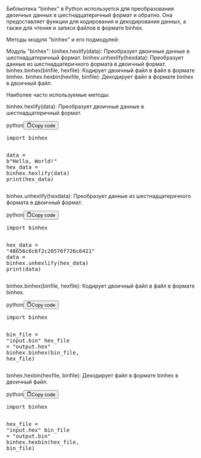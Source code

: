 <p>Библиотека "binhex" в Python используется для преобразования двоичных данных в шестнадцатеричный формат и обратно.
Она предоставляет функции для кодирования и декодирования данных, а также для чтения и записи файлов в формате binhex.</p>
<p>Методы модуля "binhex" и его подмодулей:</p>
<p>Модуль "binhex":
binhex.hexlify(data): Преобразует двоичные данные в шестнадцатеричный формат.
binhex.unhexlify(hexdata): Преобразует данные из шестнадцатеричного формата в двоичный формат.
binhex.binhex(binfile, hexfile): Кодирует двоичный файл в файл в формате binhex.
binhex.hexbin(hexfile, binfile): Декодирует файл в формате binhex в двоичный файл.</p>
<p>Наиболее часто используемые методы:</p>
<p>binhex.hexlify(data): Преобразует двоичные данные в шестнадцатеричный формат.</p>
<div class="code-element"><div class="lang-line"><text>python</text><button class="copy-button" onclick="copyCode(this)"><svg stroke="currentColor" fill="none" stroke-width="2" viewBox="0 0 24 24" stroke-linecap="round" stroke-linejoin="round" class="h-4 w-4" height="1em" width="1em" xmlns="http://www.w3.org/2000/svg"><path d="M16 4h2a2 2 0 0 1 2 2v14a2 2 0 0 1-2 2H6a2 2 0 0 1-2-2V6a2 2 0 0 1 2-2h2"></path><rect x="8" y="2" width="8" height="4" rx="1" ry="1"></rect></svg><text>Copy code</text></button></div><div class="code"><div class="highlight"><pre><span></span><span class="kn">import</span> <span class="nn">binhex</span>

<span class="n">data</span> <span class="o">=</span> <span class="sa">b</span><span class="s2">&quot;Hello, World!&quot;</span>
<span class="n">hex_data</span> <span class="o">=</span> <span class="n">binhex</span><span class="o">.</span><span class="n">hexlify</span><span class="p">(</span><span class="n">data</span><span class="p">)</span>
<span class="nb">print</span><span class="p">(</span><span class="n">hex_data</span><span class="p">)</span>
</pre></div></div></div>

<p>binhex.unhexlify(hexdata): Преобразует данные из шестнадцатеричного формата в двоичный формат.</p>
<div class="code-element"><div class="lang-line"><text>python</text><button class="copy-button" onclick="copyCode(this)"><svg stroke="currentColor" fill="none" stroke-width="2" viewBox="0 0 24 24" stroke-linecap="round" stroke-linejoin="round" class="h-4 w-4" height="1em" width="1em" xmlns="http://www.w3.org/2000/svg"><path d="M16 4h2a2 2 0 0 1 2 2v14a2 2 0 0 1-2 2H6a2 2 0 0 1-2-2V6a2 2 0 0 1 2-2h2"></path><rect x="8" y="2" width="8" height="4" rx="1" ry="1"></rect></svg><text>Copy code</text></button></div><div class="code"><div class="highlight"><pre><span></span><span class="kn">import</span> <span class="nn">binhex</span>

<span class="n">hex_data</span> <span class="o">=</span> <span class="s2">&quot;48656c6c6f2c20576f726c6421&quot;</span>
<span class="n">data</span> <span class="o">=</span> <span class="n">binhex</span><span class="o">.</span><span class="n">unhexlify</span><span class="p">(</span><span class="n">hex_data</span><span class="p">)</span>
<span class="nb">print</span><span class="p">(</span><span class="n">data</span><span class="p">)</span>
</pre></div></div></div>

<p>binhex.binhex(binfile, hexfile): Кодирует двоичный файл в файл в формате binhex.</p>
<div class="code-element"><div class="lang-line"><text>python</text><button class="copy-button" onclick="copyCode(this)"><svg stroke="currentColor" fill="none" stroke-width="2" viewBox="0 0 24 24" stroke-linecap="round" stroke-linejoin="round" class="h-4 w-4" height="1em" width="1em" xmlns="http://www.w3.org/2000/svg"><path d="M16 4h2a2 2 0 0 1 2 2v14a2 2 0 0 1-2 2H6a2 2 0 0 1-2-2V6a2 2 0 0 1 2-2h2"></path><rect x="8" y="2" width="8" height="4" rx="1" ry="1"></rect></svg><text>Copy code</text></button></div><div class="code"><div class="highlight"><pre><span></span><span class="kn">import</span> <span class="nn">binhex</span>

<span class="n">bin_file</span> <span class="o">=</span> <span class="s2">&quot;input.bin&quot;</span>
<span class="n">hex_file</span> <span class="o">=</span> <span class="s2">&quot;output.hex&quot;</span>
<span class="n">binhex</span><span class="o">.</span><span class="n">binhex</span><span class="p">(</span><span class="n">bin_file</span><span class="p">,</span> <span class="n">hex_file</span><span class="p">)</span>
</pre></div></div></div>

<p>binhex.hexbin(hexfile, binfile): Декодирует файл в формате binhex в двоичный файл.</p>
<div class="code-element"><div class="lang-line"><text>python</text><button class="copy-button" onclick="copyCode(this)"><svg stroke="currentColor" fill="none" stroke-width="2" viewBox="0 0 24 24" stroke-linecap="round" stroke-linejoin="round" class="h-4 w-4" height="1em" width="1em" xmlns="http://www.w3.org/2000/svg"><path d="M16 4h2a2 2 0 0 1 2 2v14a2 2 0 0 1-2 2H6a2 2 0 0 1-2-2V6a2 2 0 0 1 2-2h2"></path><rect x="8" y="2" width="8" height="4" rx="1" ry="1"></rect></svg><text>Copy code</text></button></div><div class="code"><div class="highlight"><pre><span></span><span class="kn">import</span> <span class="nn">binhex</span>

<span class="n">hex_file</span> <span class="o">=</span> <span class="s2">&quot;input.hex&quot;</span>
<span class="n">bin_file</span> <span class="o">=</span> <span class="s2">&quot;output.bin&quot;</span>
<span class="n">binhex</span><span class="o">.</span><span class="n">hexbin</span><span class="p">(</span><span class="n">hex_file</span><span class="p">,</span> <span class="n">bin_file</span><span class="p">)</span>
</pre></div></div></div>
